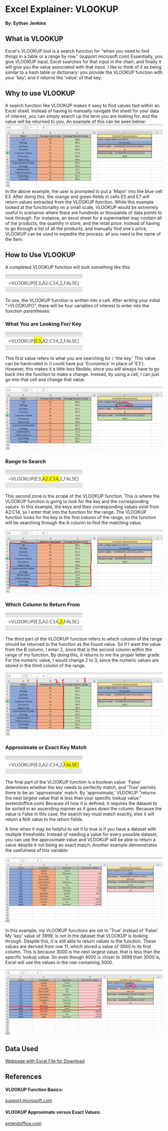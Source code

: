 
# **Excel Explainer: VLOOKUP**
**By: Eythan Jenkins**

## What is VLOOKUP
Excel's VLOOKUP tool is a search function for "when you need to find things in a table or a range by row." (support.microsoft.com) Essentially, you give VLOOKUP input, Excel searches for that input in the chart, and finally it will give you the value associated with that input. I like to think of it as being similar to a hash table or dictionary: you provide the VLOOKUP function with your 'key', and it returns the 'value' of that key.

## Why to use VLOOKUP
A search function like VLOOKUP makes it easy to find values fast within an Excel sheet. Instead of having to manually navigate the sheet for your data of interest, you can simply search up the term you are looking for, and the value will be returned to you. An example of this can be seen below:
![Image](VLOOKUPpage1.JPG)
In the above example, the user is prompted to put a 'Major' into the blue cell E3. After doing this, the orange and green fields in cells E5 and E7 will return values extracted from the VLOOKUP function. While this example looked at the functionality on a small scale, VLOOKUP would be extremely useful in scenarios where there are hundreds or thousands of data points to look through. For instance, an excel sheet for a supermarket may contain all of the products, the quantity in store, and the retail price. Instead of having to go through a list of all the products, and manually find one's price, VLOOKUP can be used to expedite the process: all you need is the name of the item. 

## How to Use VLOOKUP
A completed VLOOKUP function will look something like this:

![Image](VLOOKUPFunction1.JPG)

To use, the VLOOKUP function is written into a cell. After writing your initial "=VLOOKUP()", there will be four variables of interest to enter into the function parentheses:

### What You are Looking For/ Key

![Image](VLOOKUPFunction2.JPG)

This first value refers to what you are searching for / 'the key.' This value can be hardcoded in (I could have put 'Economics' in place of 'E3'). However, this makes it a little less flexible, since you will always have to go back into the function to make a change. Instead, by using a cell, I can just go into that cell and change that value.

![Image](VLOOKUPpage1_2.jpg)

### Range to Search

![Image](VLOOKUPFunction3.JPG)

This second zone is the scope of the VLOOKUP function. This is where the VLOOKUP function is going to look for the key and the corresponding values. In this example, the keys and their corresponding values exist from A2:C14, so I enter that into the function for the range. The VLOOKUP function looks for the key in the first column of the range, so the function will be searching through the A column to find the matching value.

![Image](VLOOKUPpage1_3.jpg)

### Which Column to Return From

![Image](VLOOKUPFunction4.JPG)

The third part of the VLOOKUP function refers to which column of the range should be returned to the function as the found value. So if I want the value from the B column, I enter 2, since that is the second column within the range of my function. By doing this, it returns to me the proper letter grade. For the numeric value, I would change 2 to 3, since the numeric values are stored in the third column of the range.

![Image](VLOOKUPpage1_4.jpg)

### Approximate or Exact Key Match

![Image](VLOOKUPFunction5.JPG)

The final part of the VLOOKUP function is a boolean value: 'False' determines whether the key needs to perfectly match, and 'True' permits there to be an 'approximate' match. By 'approximate,' VLOOKUP "returns the next largest value that is less than your specific lookup value." (extendoffice.com) Because of how it is defined, it requires the dataset to be sorted in an ascending manner as it goes down the column. Because the value is False in this case, the search key must match exactly, else it will return a N/A value to the return fields.

A time when it may be helpful to set it to true is if you have a dataset with multiple thresholds. Instead of needing a value for every possible dataset, you can use the approximate value and VLOOKUP will be able to return a value despite it not being an exact match. Another example demonstrates the usefulness of this variable:

![Image](VLOOKUPpage2.JPG)

In this example, my VLOOKUP functions are set to 'True' instead of 'False'. My 'key' value of 3999, is not in the dataset that VLOOKUP is looking through. Despite this, it is still able to return values to the function. These values are derived from row 11, which stored a value of 3000 in its first column. This is because 3000 is the next largest value, that is less than the specific lookup value. So even though 4000 is closer to 3999 than 3000 is, Excel will use the values in the row containing 3000.

![Image](VLOOKUPpage2_2.JPG)

## Data Used

[Webpage with Excel File for Download](https://github.com/Swampysquid/AdvancedDataScienceJan/blob/gh-pages/VLOOKUPExplainer.xlsx)

## References
#### VLOOKUP Function Basics:
[support.microsoft.com](https://support.microsoft.com/en-us/office/vlookup-function-0bbc8083-26fe-4963-8ab8-93a18ad188a1)
#### VLOOKUP Approximate versus Exact Values:
[extendoffice.com](https://www.extendoffice.com/documents/excel/2443-excel-vlookup-exact-approximate-match.html)



